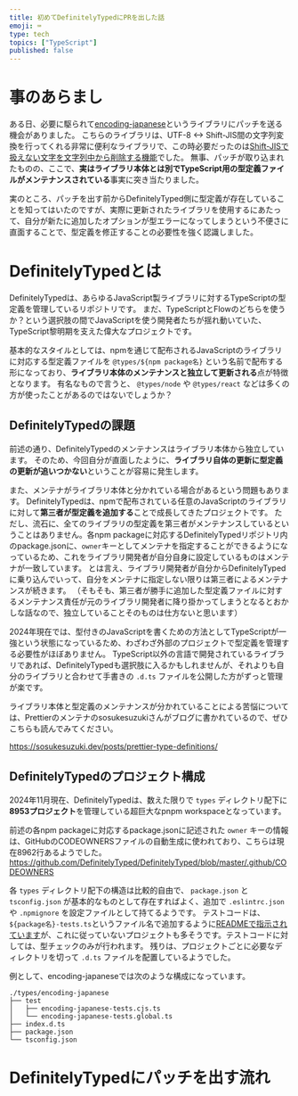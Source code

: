 ```yaml
---
title: 初めてDefinitelyTypedにPRを出した話
emoji: ⌨️
type: tech
topics: ["TypeScript"]
published: false
---
```


# 事のあらまし

ある日、必要に駆られて[encoding-japanese](xxx)というライブラリにパッチを送る機会がありました。
こちらのライブラリは、UTF-8 <-> Shift-JIS間の文字列変換を行ってくれる非常に便利なライブラリで、この時必要だったのは[Shift-JISで扱えない文字を文字列中から削除する機能]()でした。
無事、パッチが取り込まれたものの、ここで、**実はライブラリ本体とは別でTypeScript用の型定義ファイルがメンテナンスされている**事実に突き当たりました。

実のところ、パッチを出す前からDefinitelyTyped側に型定義が存在していることを知ってはいたのですが、実際に更新されたライブラリを使用するにあたって、自分が新たに追加したオプションが型エラーになってしまうという不便さに直面することで、型定義を修正することの必要性を強く認識しました。

# DefinitelyTypedとは

DefinitelyTypedは、あらゆるJavaScript製ライブラリに対するTypeScriptの型定義を管理しているリポジトリです。
まだ、TypeScriptとFlowのどちらを使うか？という選択肢の間でJavaScriptを使う開発者たちが揺れ動いていた、TypeScript黎明期を支えた偉大なプロジェクトです。

基本的なスタイルとしては、npmを通じて配布されるJavaScriptのライブラリに対応する型定義ファイルを `@types/${npm package名}` という名前で配布する形になっており、**ライブラリ本体のメンテナンスと独立して更新される**点が特徴となります。
有名なもので言うと、 `@types/node` や `@types/react` などは多くの方が使ったことがあるのではないでしょうか？

## DefinitelyTypedの課題

前述の通り、DefinitelyTypedのメンテナンスはライブラリ本体から独立しています。
そのため、今回自分が直面したように、**ライブラリ自体の更新に型定義の更新が追いつかない**ということが容易に発生します。

また、メンテナがライブラリ本体と分かれている場合があるという問題もあります。
DefinitelyTypedは、npmで配布されている任意のJavaScriptのライブラリに対して**第三者が型定義を追加する**ことで成長してきたプロジェクトです。
ただし、流石に、全てのライブラリの型定義を第三者がメンテナンスしているということはありません。各npm packageに対応するDefinitelyTypedリポジトリ内のpackage.jsonに、`owner`キーとしてメンテナを指定することができるようになっているため、これをライブラリ開発者が自分自身に設定しているものはメンテナが一致しています。
とは言え、ライブラリ開発者が自分からDefinitelyTypedに乗り込んでいって、自分をメンテナに指定しない限りは第三者によるメンテナンスが続きます。
（そもそも、第三者が勝手に追加した型定義ファイルに対するメンテナンス責任が元のライブラリ開発者に降り掛かってしまうとなるとおかしな話なので、独立していることそのものは仕方ないと思います）

2024年現在では、型付きのJavaScriptを書くための方法としてTypeScriptが一強という状態になっているため、わざわざ外部のプロジェクトで型定義を管理する必要性がほぼありません。
TypeScript以外の言語で開発されているライブラリであれば、DefinitelyTypedも選択肢に入るかもしれませんが、それよりも自分のライブラリと合わせて手書きの `.d.ts` ファイルを公開した方がずっと管理が楽です。

ライブラリ本体と型定義のメンテナンスが分かれていることによる苦悩については、Prettierのメンテナのsosukesuzukiさんがブログに書かれているので、ぜひこちらも読んでみてください。

https://sosukesuzuki.dev/posts/prettier-type-definitions/

## DefinitelyTypedのプロジェクト構成

2024年11月現在、DefinitelyTypedは、数えた限りで `types` ディレクトリ配下に**8953プロジェクト**を管理している超巨大なpnpm workspaceとなっています。

前述の各npm packageに対応するpackage.jsonに記述された `owner` キーの情報は、GitHubのCODEOWNERSファイルの自動生成に使われており、こちらは現在8962行あるようでした。
https://github.com/DefinitelyTyped/DefinitelyTyped/blob/master/.github/CODEOWNERS

各 `types` ディレクトリ配下の構造は比較的自由で、 `package.json` と `tsconfig.json` が基本的なものとして存在すればよく、追加で `.eslintrc.json` や `.npmignore` を設定ファイルとして持てるようです。
テストコードは、 `${package名}-tests.ts`というファイル名で追加するように[READMEで指示されています](https://github.com/DefinitelyTyped/DefinitelyTyped/blob/68f519b4fee27028a73cebb98f60d78469ddea55/README.md#create-a-new-package)が、これに従っていないプロジェクトも多そうです。テストコードに対しては、型チェックのみが行われます。
残りは、プロジェクトごとに必要なディレクトリを切って `.d.ts` ファイルを配置しているようでした。

例として、encoding-japaneseでは次のような構成になっています。

```
./types/encoding-japanese
├── test
│   ├── encoding-japanese-tests.cjs.ts
│   └── encoding-japanese-tests.global.ts
├── index.d.ts
├── package.json
└── tsconfig.json
```

# DefinitelyTypedにパッチを出す流れ

